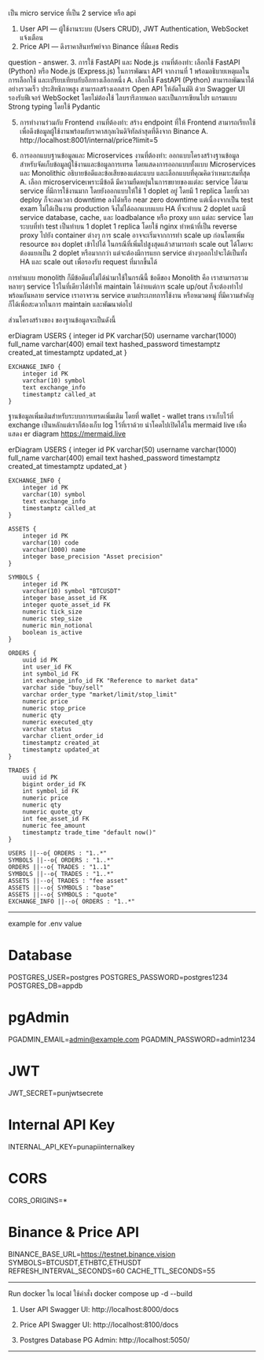เป็น micro service ที่เป็น 2 service หรือ api
1. User API — ผู้ใช้งานระบบ (Users CRUD), JWT Authentication, WebSocket แจ้งเตือน
2. Price API — ดึงราคาสินทรัพย์จาก Binance ที่มีแคช Redis

question - answer.
3. การใช้ FastAPI และ Node.js
งานที่ต้องทำ:
เลือกใช้ FastAPI (Python) หรือ Node.js (Express.js) ในการพัฒนา API จากงานที่ 1 พร้อมอธิบายเหตุผลในการเลือกใช้ และเปรียบเทียบกับอีกทางเลือกหนึ่ง
A. เลือกใช้ FastAPI (Python) สามารถพัฒนาได้อย่างรวดเร็ว ประสิทธิภาพสูง สามารถสร้างเอกสาร Open API ให้อัตโนมัติ ด้วย Swagger UI รองรับฟีเจอร์ WebSocket โดยไม่ต้องใช้ ไลบรารีภายนอก และเป็นการเขียนโปร
แกรมแบบ Strong typing โดยใช้ Pydantic

5. การทำงานร่วมกับ Frontend
งานที่ต้องทำ:
สร้าง endpoint ที่ให้ Frontend สามารถเรียกใช้เพื่อดึงข้อมูลผู้ใช้งานพร้อมกับราคาสกุลเงินดิจิทัลล่าสุดที่ดึงจาก Binance
A. http://localhost:8001/internal/price?limit=5


7. การออกแบบฐานข้อมูลและ Microservices
งานที่ต้องทำ:
ออกแบบโครงสร้างฐานข้อมูลสำหรับจัดเก็บข้อมูลผู้ใช้งานและข้อมูลการเทรด โดยแสดงการออกแบบทั้งแบบ Microservices และ Monolithic อธิบายข้อดีและข้อเสียของแต่ละแบบ และเลือกแบบที่คุณคิดว่าเหมาะสมที่สุด
A. เลือก microserviceเพราะมีข้อดี  มีความยืดหยุ่นในการขยายของแต่ละ service ได้ตาม service ที่มีการใช้งานมาก โดยยังออกแบบให้ใช้ 1 doplet อยู่ โดยมี 1 replica โดยที่เวลา deploy ก็จะลดเวลา downtime ลงได้หรือ near zero downtime แต่เนื่องจากเป็น test exam ไม่ได้เป็นงาน production
จึงไม่ได้ออกแบบแบบ HA ที่จะทำบน 2 doplet และมี service database, cache, และ loadbalance 
หรือ proxy แยก แต่ละ service
โดยระบบที่ทำ test เป็นทำบน 1 doplet 1 replica โดยใช้ nginx ทำหน้าที่เป็น reverse proxy ไปยัง
container ต่างๆ การ scale อาจจะเริ่มจากการทำ scale up ก่อนโดยเพิ่ม resource ของ doplet เข้าไปได้
ในกรณีที่เพิ่มไปสูงสุดแล้วสามารถทำ scale out ได้โดยจะต้องแยกเป็น 2 doplet หรือมากกว่า
แต่จะต้องมีการแยก service ต่างๆออกไปจะได้เป็นทั้ง HA และ scale out เพื่อรองรับ request ที่มากขึ้นได้

การทำแบบ monolith ก็มีข้อดีแต่ไม่ได้นำมาใช้ในกรณีนี้ ข้อดีของ Monolith คือ เราสามารถรวม หลายๆ
service ไว้ในที่เดียวได้ทำให้ maintain ได้ง่ายแต่การ scale up/out ก็จะต้องทำไปพร้อมกันหลาย service
เราอาจรวน service ตามประเภทการใช้งาน หรือหมวดหมู่ ที่มีความสำคัญ ก็ได้เพื่อสะดวกในการ maintain
และพัฒนาต่อไป

ส่วนโครงสร้างของ ของฐานข้อมูลจะเป็นดังนี้

erDiagram
    USERS {
        integer id PK
        varchar(50) username
        varchar(1000) full_name
        varchar(400) email
        text hashed_password
        timestamptz created_at
        timestamptz updated_at
    }

    EXCHANGE_INFO {
        integer id PK
        varchar(10) symbol
        text exchange_info
        timestamptz called_at
    }


ฐานข้อมูลเพิ่มเติมสำหรับระบบการเทรดเพิ่มเติม
โดยที่ wallet - wallet trans เราเก็บไว้ที่ exchange เป็นหลักแต่เราก็ต้องเก็บ
log ไว้ที่เราด้วย นำโคดไปเปิดได้ใน mermaid live เพื่อแสดง er diagram
https://mermaid.live

erDiagram
    USERS {
        integer id PK
        varchar(50) username
        varchar(1000) full_name
        varchar(400) email
        text hashed_password
        timestamptz created_at
        timestamptz updated_at
    }

    EXCHANGE_INFO {
        integer id PK
        varchar(10) symbol
        text exchange_info
        timestamptz called_at
    }

    ASSETS {
        integer id PK
        varchar(10) code
        varchar(1000) name
        integer base_precision "Asset precision"
    }

    SYMBOLS {
        integer id PK
        varchar(10) symbol "BTCUSDT"
        integer base_asset_id FK
        integer quote_asset_id FK
        numeric tick_size
        numeric step_size
        numeric min_notional
        boolean is_active
    }

    ORDERS {
        uuid id PK
        int user_id FK
        int symbol_id FK
        int exchange_info_id FK "Reference to market data"
        varchar side "buy/sell"
        varchar order_type "market/limit/stop_limit"
        numeric price
        numeric stop_price
        numeric qty
        numeric executed_qty
        varchar status
        varchar client_order_id
        timestamptz created_at
        timestamptz updated_at
    }

    TRADES {
        uuid id PK
        bigint order_id FK
        int symbol_id FK
        numeric price
        numeric qty
        numeric quote_qty
        int fee_asset_id FK
        numeric fee_amount
        timestamptz trade_time "default now()"
    }

    USERS ||--o{ ORDERS : "1..*"
    SYMBOLS ||--o{ ORDERS : "1..*"
    ORDERS ||--o{ TRADES : "1..1"
    SYMBOLS ||--o{ TRADES : "1..*"
    ASSETS ||--o{ TRADES : "fee asset"
    ASSETS ||--o{ SYMBOLS : "base"
    ASSETS ||--o{ SYMBOLS : "quote"
    EXCHANGE_INFO ||--o{ ORDERS : "1..*"

-----------------------------------------------------------------------------
example for .env value
# Database
POSTGRES_USER=postgres
POSTGRES_PASSWORD=postgres1234
POSTGRES_DB=appdb

# pgAdmin
PGADMIN_EMAIL=admin@example.com
PGADMIN_PASSWORD=admin1234

# JWT
JWT_SECRET=punjwtsecrete

# Internal API Key
INTERNAL_API_KEY=punapiinternalkey

# CORS
CORS_ORIGINS=*

# Binance & Price API
BINANCE_BASE_URL=https://testnet.binance.vision
SYMBOLS=BTCUSDT,ETHBTC,ETHUSDT
REFRESH_INTERVAL_SECONDS=60
CACHE_TTL_SECONDS=55

-----------------------------------------------------------------------------
Run docker ใน local ใช้คำสั่ง
docker compose up -d --build

1. User API 
Swagger UI: http://localhost:8000/docs


2. Price API
Swagger UI: http://localhost:8100/docs

3. Postgres Database
PG Admin: http://localhost:5050/

-----------------------------------------------------------------------------